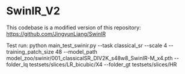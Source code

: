 # SwinIR_V2

This codebase is a modified version of this repository: https://github.com/JingyunLiang/SwinIR

Test run: 
python main_test_swinir.py --task classical_sr --scale 4 --training_patch_size 48 --model_path model_zoo/swinir/001_classicalSR_DIV2K_s48w8_SwinIR-M_x4.pth --folder_lq testsets/slices/LR_bicubic/X4 --folder_gt testsets/slices/HR
